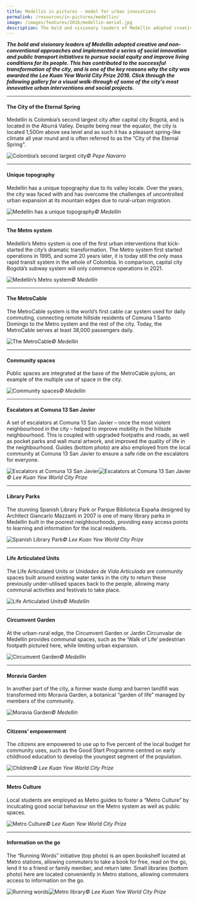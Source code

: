 ```yaml
---
title: Medellín in pictures - model for urban innovations
permalink: /resources/in-pictures/medellin/
image: /images/features/2016/medellin-aerial.jpg
description: The bold and visionary leaders of Medellín adopted creative and non-conventional approaches and implemented a series of social innovation and public transport initiatives to pursue social equity and improve living conditions for its people. This has contributed to the successful transformation of the city, and is one of the key reasons why the city was awarded the Lee Kuan Yew World City Prize 2016. Click through the following gallery for a visual walk-through of some of the city’s most innovative urban interventions and social projects.
---
```


***The bold and visionary leaders of Medellín adopted creative and non-conventional approaches and implemented a series of social innovation and public transport initiatives to pursue social equity and improve living conditions for its people. This has contributed to the successful transformation of the city, and is one of the key reasons why the city was awarded the Lee Kuan Yew World City Prize 2016. Click through the following gallery for a visual walk-through of some of the city’s most innovative urban interventions and social projects.***

---

#### **The City of the Eternal Spring**

Medellín is Colombia’s second largest city after capital city Bogotá, and is located in the Aburrá Valley. Despite being near the equator, the city is located 1,500m above sea level and as such it has a pleasant spring-like climate all year round and is often referred to as the “City of the Eternal Spring”.

![Colombia’s second largest city](/images/features/2016/medellin-aerial.jpg/)*© Pepe Navarro*

---

#### **Unique topography**

Medellín has a unique topography due to its valley locale. Over the years, the city was faced with and has overcome the challenges of uncontrolled urban expansion at its mountain edges due to rural-urban migration.

![Medellín has a unique topography](/images/features/2016/medellin-aerial2.jpg/)*© Medellín*

---

#### **The Metro system**

Medellín’s Metro system is one of the first urban interventions that kick-started the city’s dramatic transformation. The Metro system first started operations in 1995, and some 20 years later, it is today still the only mass rapid transit system in the whole of Colombia. In comparison, capital city Bogotá’s subway system will only commence operations in 2021. 

![Medellín’s Metro system](/images/features/2016/metro-system.jpg/)*© Medellín*

---

#### **The MetroCable**

The MetroCable system is the world’s first cable car system used for daily commuting, connecting remote hillside residents of Comuna 1 Santo Domingo to the Metro system and the rest of the city. Today, the MetroCable serves at least 38,000 passengers daily. 
 
![The MetroCable](/images/features/2016/metrocable.jpg/)*© Medellín*

---

#### **Community spaces**

Public spaces are integrated at the base of the MetroCable pylons, an example of the multiple use of space in the city. 
 
![Community spaces](/images/features/2016/community-spaces.jpg/)*© Medellín*

---

#### **Escalators at Comuna 13 San Javier**

A set of escalators at Comuna 13 San Javier – once the most violent neighbourhood in the city – helped to improve mobility in the hillside neighbourhood. This is coupled with upgraded footpaths and roads, as well as pocket parks and wall mural artwork, and improved the quality of life in the neighbourhood. Guides (bottom photo) are also employed from the local community at Comuna 13 San Javier to ensure a safe ride on the escalators for everyone.
 
![Escalators at Comuna 13 San Javier](/images/features/2016/escalators.jpg/)![Escalators at Comuna 13 San Javier](/images/features/2016/escalators2.jpg/)*© Lee Kuan Yew World City Prize*

---

#### **Library Parks**

The stunning Spanish Library Park or Parque Biblioteca España designed by Architect Giancarlo Mazzanti in 2007 is one of many library parks in Medellín built in the poorest neighbourhoods, providing easy access points to learning and information for the local residents.
 
![Spanish Library Park](/images/features/2016/library-park.jpg/)*© Lee Kuan Yew World City Prize*

---

#### **Life Articulated Units**

The Life Articulated Units or *Unidades de Vida Articulada* are community spaces built around existing water tanks in the city to return these previously under-utilised spaces back to the people, allowing many communal activities and festivals to take place. 
 
![Life Articulated Units](/images/features/2016/life-articulated-units.jpg/)*© Medellín*

---

#### **Circumvent Garden**

At the urban-rural edge, the Circumvent Garden or Jardin Circunvalar de Medellín provides communal spaces, such as the ‘Walk of Life’ pedestrian footpath pictured here, while limiting urban expansion. 
 
![Circumvent Garden](/images/features/2016/circumvent-garden2.jpg/)*© Medellín*

---

#### **Moravia Garden**

In another part of the city, a former waste dump and barren landfill was transformed into Moravia Garden, a botanical “garden of life” managed by members of the community. 
 
![Moravia Garden](/images/features/2016/moravia-garden.jpg/)*© Medellín*

---

#### **Citizens’ empowerment**

The citizens are empowered to use up to five percent of the local budget for community uses, such as the Good Start Programme centred on early childhood education to develop the youngest segment of the population. 

![Children](/images/features/2016/good-start-programme.jpg/)*© Lee Kuan Yew World City Prize*

---

#### **Metro Culture**

Local students are employed as Metro guides to foster a “Metro Culture” by inculcating good social behaviour on the Metro system as well as public spaces.  

![Metro Culture](/images/features/2016/metro-culture.jpg/)*© Lee Kuan Yew World City Prize*

---

#### **Information on the go**

The “Running Words” initiative (top photo) is an open bookshelf located at Metro stations, allowing commuters to take a book for free, read on the go, lend it to a friend or family member, and return later. Small libraries (bottom photo) here are located conveniently in Metro stations, allowing commuters access to information on the go.   

![Running words](/images/features/2016/running-words.jpg/)![Metro library](/images/features/2016/metro-library.jpg/)*© Lee Kuan Yew World City Prize*
